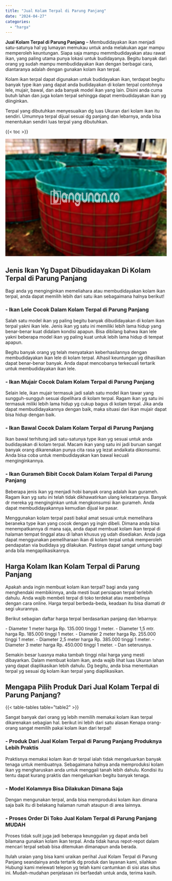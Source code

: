 ```yaml
---
title: "Jual Kolam Terpal di Parung Panjang"
date: "2024-04-27"
categories: 
  - "harga"
---
```


**Jual Kolam Terpal di Parung Panjang** – Membudidayakan ikan menjadi satu-satunya hal yg lumayan memukau untuk anda melakukan agar mampu memperoleh keuntungan. Siapa saja mampu memmbudidayakan atau rawat ikan, yang paling utama punya lokasi untuk budidayanya. Begitu banyak dari orang yg sudah mampu membudidayakan ikan dengan berbagai cara, diantaranya adalah dengan gunakan kolam ikan terpal.

Kolam ikan terpal dapat digunakan untuk budidayakan ikan, terdapat begitu banyak type ikan yang dapat anda budidayakan di kolam terpal contohnya lele, mujair, bawal, dan ada banyak model ikan yang lain. Disini anda cuma butuh lahan dan juga kolam terpal sehingga dapat membudidayakan ikan yg diinginkan.

Terpal yang dibutuhkan menyesuaikan dg luas Ukuran dari kolam ikan itu sendiri. Umumnya terpal dijual sesuai dg panjang dan lebarnya, anda bisa menentukan sendiri luas terpal yang dibutuhkan.

{{< toc >}}

![Jual Kolam Terpal di Parung Panjang](/images/jual-kolam-terpal-41.png)

## Jenis Ikan Yg Dapat Dibudidayakan Di Kolam Terpal di Parung Panjang

Bagi anda yg menginginkan memeliahara atau membudidayakan kolam ikan terpal, anda dapat memilih lebih dari satu ikan sebagaimana halnya berikut!

### \- Ikan Lele Cocok Dalam Kolam Terpal di Parung Panjang

Salah satu model ikan yg paling begitu banyak dibudidayakan di kolam ikan terpal yakni ikan lele. Jenis ikan yg satu ini memiliki lebih lama hidup yang benar-benar kuat didalam kondisi apapun. Bisa dibilang bahwa ikan lele yakni beberapa model ikan yg paling kuat untuk lebih lama hidup di tempat apapun.

Begitu banyak orang yg telah menyatakan keberhasilannya dengan membudidayakan ikan lele di kolam terpal. Alhasil keuntungan yg dihasilkan dapat benar-benar banyak. Anda dapat mencobanya terkecuali tertarik untuk membudidayakan ikan lele.

### \- Ikan Mujair Cocok Dalam Kolam Terpal di Parung Panjang

Selain lele, ikan mujair termasuk jadi salah satu model ikan tawar yang sungguh-sungguh sesuai dipelihara di kolam terpal. Ragam ikan yg satu ini termasuk miliki lebih lama hidup yg cukup bagus di kolam terpal. Jika anda dapat membudidayakannya dengan baik, maka situasi dari ikan mujair dapat bisa hidup dengan baik.

### \- Ikan Bawal Cocok Dalam Kolam Terpal di Parung Panjang

Ikan bawal terhitung jadi satu-satunya type ikan yg sesuai untuk anda budidayakan di kolam terpal. Macam ikan yang satu ini jadi buruan sangat banyak orang dikarenakan punya cita rasa yg lezat andaikata dikonsumsi. Anda bisa coba untuk membudidayakan kan bawal kecuali menginginkannya.

### \- Ikan Gurameh Bibit Cocok Dalam Kolam Terpal di Parung Panjang

Beberapa jenis ikan yg menjadi hobi banyak orang adalah ikan gurameh. Ragam ikan yg satu ini telah tidak dikhawatirkan ulang kelezatannya. Banyak dr mereka yg menginginkan untuk mengkonsumsi ikan gurameh. Anda dapat membudidayakannya kemudian dijual ke pasar.

Menggunakan kolam terpal pasti bakal amat sesuai untuk memelihara beraneka type ikan yang cocok dengan yg ingin dibeli. Dimana anda bisa menempatkannya di mana saja, anda dapat membuat kolam ikan terpal di halaman tempat tinggal atau di lahan khusus yg udah disediakan. Anda juga dapat menggunakan pemeliharaan ikan di kolam terpal untuk memperoleh pendapatan via budidaya yg dilakukan. Pastinya dapat sangat untung bagi anda bila mengaplikasikannya.

## Harga Kolam Ikan Kolam Terpal di Parung Panjang

Apakah anda ingin membuat kolam ikan terpal? bagi anda yang menghendaki membikinnya, anda mesti buat persiapan terpal terlebih dahulu. Anda wajib membeli terpal di toko terdekat atau membelinya dengan cara online. Harga terpal berbeda-beda, keadaan itu bisa diamati dr segi ukurannya.

Berikut sebagian daftar harga terpal berdasarkan panjang dan lebarnya:

\- Diameter 1 meter harga Rp. 135.000 tinggi 1 meter. - Diameter 1,5 mtr. harga Rp. 185.000 tinggi 1 meter. - Diameter 2 meter harga Rp. 255.000 tinggi 1 meter. - Diameter 2,5 meter harga Rp. 385.000 tinggi 1 meter. - Diameter 3 meter harga Rp. 450.000 tinggi 1 meter. - Dan seterusnya.

Semakin besar luasnya maka tambah tinggi nilai harga yang mesti dibayarkan. Dalam membuat kolam ikan, anda wajib lihat luas Ukuran lahan yang dapat diaplikasikan lebih dahulu. Dg begitu, anda bisa menentukan terpal yg sesuai dg kolam ikan terpal yang diaplikasikan.

## Mengapa Pilih Produk Dari Jual Kolam Terpal di Parung Panjang?

{{< table-tables table="table2" >}}

Sangat banyak dari orang yg lebih memilih memakai kolam ikan terpal dikarenakan sebagian hal. berikut ini lebih dari satu alasan Kenapa orang-orang sangat memilih pakai kolam ikan dari terpal!

### \- Produk Dari Jual Kolam Terpal di Parung Panjang Produknya Lebih Praktis

Praktisnya memakai kolam ikan dr terpal ialah tidak mengeluarkan banyak tenaga untuk membuatnya. Sebagaimana halnya anda memproduksi kolam ikan yg mengharuskan anda untuk menggali tanah lebih dahulu. Kondisi itu tentu dapat kurang praktis dan mengeluarkan begitu banyak tenaga.

### \- Model Kolamnya Bisa Dilakukan Dimana Saja

Dengan mengunakan terpal, anda bisa memproduksi kolam ikan dimana saja baik itu di belakang halaman rumah ataupun di area lainnya.

### \- Proses Order Di Toko Jual Kolam Terpal di Parung Panjang MUDAH

Proses tidak sulit juga jadi beberapa keunggulan yg dapat anda beli bilamana gunakan kolam ikan terpal. Anda tidak harus repot-repot dalam mencari terpal sebab bisa ditemukan dimanapun anda berada.

Itulah uraian yang bisa kami uraikan perihal Jual Kolam Terpal di Parung Panjang seandainya anda tertarik dg produk dan layanan kami, silahkan Hubungi kami melewati telepon yg telah kami cantumkan di sisi atas situs ini. Mudah-mudahan penjelasan ini berfaedah untuk anda, terima kasih.
